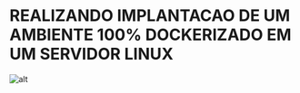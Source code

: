 # REALIZANDO IMPLANTACAO DE UM AMBIENTE 100% DOCKERIZADO EM UM SERVIDOR LINUX

![![alt](https://link)](https://images.alphacoders.com/176/176123.jpg)

